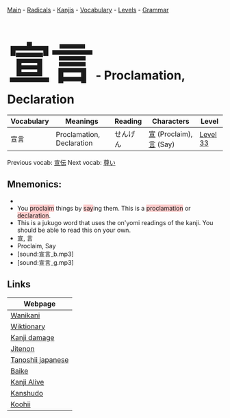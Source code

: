 <style> bigfont {font-size: 100px}</style>
[Main](../README.md) -
[Radicals](../radicals.md) -
[Kanjis](../kanjis.md) -
[Vocabulary](../vocabulary.md) -
[Levels](../levels.md) -
[Grammar](../grammar.md)
# <bigfont> 宣言</bigfont> - Proclamation, Declaration 

| Vocabulary | Meanings | Reading | Characters | Level |
| --- | --- | --- | --- | --- |
| 宣言 | Proclamation, Declaration | せんげん |  [宣](../kanjis/宣.md) (Proclaim), [言](../kanjis/言.md) (Say) | [Level 33](../levels/wk_level33.md) |

Previous vocab: [宣伝](宣伝.md) Next vocab: [尊い](尊い.md) 

## Mnemonics:

* 
* You <span style="background-color:#ffcccb"> proclaim</span> things by <span style="background-color:#ffcccb"> say</span>ing them. This is a <span style="background-color:#ffcccb"> proclamation</span> or <span style="background-color:#ffcccb"> declaration</span>.
* This is a jukugo word that uses the on'yomi readings of the kanji. You should be able to read this on your own.
* 宣, 言
* Proclaim, Say
* [sound:宣言_b.mp3]
* [sound:宣言_g.mp3]


## Links 

| Webpage |
| --- |
| [Wanikani          ](https://www.wanikani.com/kanji/宣言) |
| [Wiktionary        ](https://en.wiktionary.org/wiki/宣言) |
| [Kanji damage      ](http://www.kanjidamage.com/kanji/search?utf8=✓&q=宣言) |
| [Jitenon           ](https://jitenon.com/kanji/宣言) |
| [Tanoshii japanese ](https://www.tanoshiijapanese.com/dictionary/kanji.cfm?k=宣言) |
| [Baike             ](https://baike.baidu.com/item/宣言) |
| [Kanji Alive       ](https://app.kanjialive.com/宣言) |
| [Kanshudo          ](https://www.kanshudo.com/searchmn?q=宣言) |
| [Koohii            ](https://kanji.koohii.com/study/kanji/宣言) |

